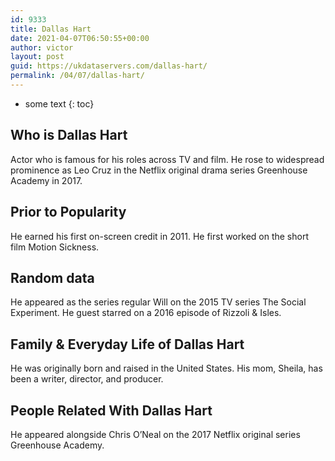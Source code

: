 ```yaml
---
id: 9333
title: Dallas Hart
date: 2021-04-07T06:50:55+00:00
author: victor
layout: post
guid: https://ukdataservers.com/dallas-hart/
permalink: /04/07/dallas-hart/
---
```


* some text
{: toc}


## Who is Dallas Hart



Actor who is famous for his roles across TV and film. He rose to widespread prominence as Leo Cruz in the Netflix original drama series Greenhouse Academy in 2017.  

                
                
                
## Prior to Popularity



He earned his first on-screen credit in 2011. He first worked on the short film Motion Sickness. 

                
                
                
## Random data



He appeared as the series regular Will on the 2015 TV series The Social Experiment. He guest starred on a 2016 episode of Rizzoli & Isles. 

                
                
                
## Family & Everyday Life of Dallas Hart



He was originally born and raised in the United States. His mom, Sheila, has been a writer, director, and producer.

                
                
                
## People Related With Dallas Hart



He appeared alongside Chris O&#8217;Neal on the 2017 Netflix original series Greenhouse Academy. 

                
              
            
          
          
          